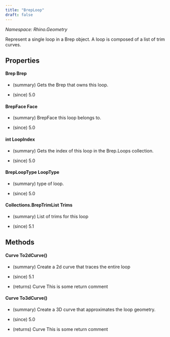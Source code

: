 ```yaml
---
title: "BrepLoop"
draft: false
---
```


*Namespace: Rhino.Geometry*

   Represent a single loop in a Brep object. A loop is composed
   of a list of trim curves.
   
## Properties
#### Brep Brep
- (summary) 
     Gets the Brep that owns this loop.
     
- (since) 5.0
#### BrepFace Face
- (summary) 
     BrepFace this loop belongs to.
     
- (since) 5.0
#### int LoopIndex
- (summary) 
     Gets the index of this loop in the Brep.Loops collection.
     
- (since) 5.0
#### BrepLoopType LoopType
- (summary) 
     type of loop.
     
- (since) 5.0
#### Collections.BrepTrimList Trims
- (summary) 
     List of trims for this loop
     
- (since) 5.1
## Methods
#### Curve To2dCurve()
- (summary) 
     Create a 2d curve that traces the entire loop
     
- (since) 5.1
- (returns) Curve This is some return comment
#### Curve To3dCurve()
- (summary) 
     Create a 3D curve that approximates the loop geometry.
     
- (since) 5.0
- (returns) Curve This is some return comment
